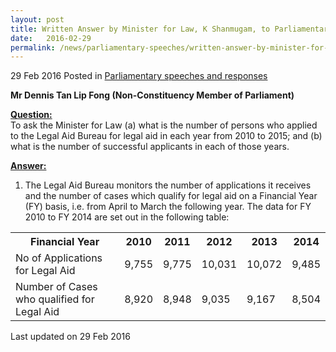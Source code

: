 ```yaml
---
layout: post
title: Written Answer by Minister for Law, K Shanmugam, to Parliamentary Question on Applications for Legal Aid
date:   2016-02-29
permalink: /news/parliamentary-speeches/written-answer-by-minister-for-law--k-shanmugam--to-parliamentar6
---
```


29 Feb 2016 Posted in [Parliamentary speeches and responses](/news/parliamentary-speeches) 

**Mr Dennis Tan Lip Fong (Non-Constituency Member of Parliament)**

**<u>Question:</u>**  
To ask the Minister for Law (a) what is the number of persons who applied to the Legal Aid Bureau for legal aid in each year from 2010 to 2015; and (b) what is the number of successful applicants in each of those years. 


**<u>Answer:</u>**  
1. The Legal Aid Bureau monitors the number of applications it receives and the number of cases which qualify for legal aid on a Financial Year (FY) basis, i.e. from April to March the following year. The data for FY 2010 to FY 2014 are set out in the following table:

<table class="table-h">
<tr>
<th>Financial Year</th>
<th>2010</th>
<th>2011</th>
<th>2012</th>
<th>2013</th>
<th>2014</th>
</tr>
<tr>
<td>No of Applications for Legal Aid</td>
<td>9,755</td>
<td>
9,775</td>
<td>
10,031</td>
<td>10,072</td>
<td>9,485</td>
</tr>
<tr>
<td>Number of Cases who qualified for Legal Aid</td>
<td>8,920</td>
<td>8,948</td>
<td>9,035</td>
<td>9,167</td>
<td>8,504</td>
</tr>
</table>


<p class="right-side-updated">Last updated on 29 Feb 2016</p> 








